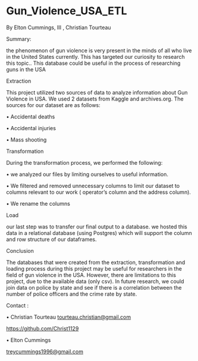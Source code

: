 # Gun_Violence_USA_ETL

By Elton Cummings, III , Christian Tourteau

Summary:

the phenomenon of gun violence is very present in the minds of all who live in the United States currently. This has targeted our curiosity to research this topic.. This database could be useful in the process of researching guns in the USA

Extraction

This project utilized two sources of data to analyze information about Gun Violence in USA. We used 2 datasets from  Kaggle and archives.org. The sources for our dataset are as follows: 

•	Accidental deaths

•	Accidental injuries

•	Mass shooting

Transformation

During the transformation process, we performed the following:

•	we analyzed our files by limiting ourselves to useful information. 

•	We filtered and removed unnecessary columns to limit our dataset to columns relevant to our work ( operator’s column and the address column).

•	We rename the columns

Load

our last step was to transfer our final output to a database. we hosted this data in a relational database (using Postgres) which will support the column and row structure of our dataframes.

Conclusion

The databases that were created from the extraction, transformation and loading process during this project may be useful for researchers in the field of gun violence in the USA. However, there are limitations to this project, due to the available data (only csv). In future research, we could join data on police by state and see if there is a correlation between the number of police officers and the crime rate by state.


Contact : 

•	Christian Tourteau
tourteau.christian@gmail.com

https://github.com/Christ1129

•	Elton Cummings

treycummings1996@gmail.com


